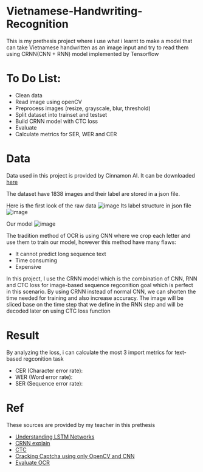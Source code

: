 # Vietnamese-Handwriting-Recognition
This is my prethesis project where i use what i learnt to make a model that can take Vietnamese handwritten as an image input and try to read them
using CRNN(CNN + RNN) model implemented by Tensorflow 
# To Do List:
* Clean data
* Read image using openCV
* Preprocess images (resize, grayscale, blur, threshold)
* Split dataset into trainset and testset
* Build CRNN model with CTC loss
* Evaluate
* Calculate metrics for SER, WER and CER
# Data
Data used in this project is provided by Cinnamon AI. It can be downloaded [here](https://drive.google.com/file/d/15ULMGkXxPRadFOqUs1-7BUiZv-_QNpGx/view?usp=sharing)

The dataset have 1838 images and their label are stored in a json file.

Here is the first look of the raw data
![image](https://user-images.githubusercontent.com/52684784/167525733-28edd4a4-1ca5-41b0-99e9-4d1f930661aa.png)
Its label structure in json file
![image](https://user-images.githubusercontent.com/52684784/167524953-3ccafaa4-9468-4f30-954d-e99c28a0939e.png)

Our model
![image](https://user-images.githubusercontent.com/52684784/167296607-7745c197-ee8b-44f8-995c-f5086c813d80.png)

The tradition method of OCR is using CNN where we crop each letter and use them to train our model, however this method have many flaws:
* It cannot predict long sequence text
* Time consuming
* Expensive

In this project, I use the CRNN model which is the combination of CNN, RNN and CTC loss for image-based sequence regconition goal which is perfect in this scenario.
By using CRNN instead of normal CNN, we can shorten the time needed for training and also increase accuracy.
The image will be sliced base on the time step that we define in the RNN step and will be decoded later on using CTC loss function


# Result

By analyzing the loss, i can calculate the most 3 import metrics for text-based regconition task
* CER (Character error rate): 
* WER (Word error rate):
* SER (Sequence error rate): 

# Ref
These sources are provided by my teacher in this prethesis
* [Understanding LSTM Networks](http://colah.github.io/posts/2015-08-Understanding-LSTMs/)
* [CRNN explain](https://www.youtube.com/watch?v=uVbOckyUemo)
* [CTC](https://www.youtube.com/watch?v=UMxvZ9qHwJs)
* [Cracking Captcha using only OpenCV and CNN](https://medium.com/@ageitgey/how-to-break-a-captcha-system-in-15-minutes-with-machine-learning-dbebb035a710)
* [Evaluate OCR](https://towardsdatascience.com/evaluating-ocr-output-quality-with-character-error-rate-cer-and-word-error-rate-wer-853175297510)
